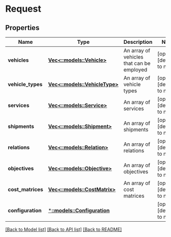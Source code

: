 # Request

## Properties
Name | Type | Description | Notes
------------ | ------------- | ------------- | -------------
**vehicles** | [**Vec<::models::Vehicle>**](Vehicle.md) | An array of vehicles that can be employed | [optional] [default to null]
**vehicle_types** | [**Vec<::models::VehicleType>**](VehicleType.md) | An array of vehicle types | [optional] [default to null]
**services** | [**Vec<::models::Service>**](Service.md) | An array of services | [optional] [default to null]
**shipments** | [**Vec<::models::Shipment>**](Shipment.md) | An array of shipments | [optional] [default to null]
**relations** | [**Vec<::models::Relation>**](Relation.md) | An array of relations | [optional] [default to null]
**objectives** | [**Vec<::models::Objective>**](Objective.md) | An array of objectives | [optional] [default to null]
**cost_matrices** | [**Vec<::models::CostMatrix>**](CostMatrix.md) | An array of cost matrices | [optional] [default to null]
**configuration** | [***::models::Configuration**](Configuration.md) |  | [optional] [default to null]

[[Back to Model list]](../README.md#documentation-for-models) [[Back to API list]](../README.md#documentation-for-api-endpoints) [[Back to README]](../README.md)


